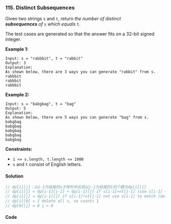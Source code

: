 ### 115. Distinct Subsequences

Given two strings `s` and `t`, return *the number of distinct*  ***subsequences*** *of* `s` *which equals* `t`.

The test cases are generated so that the answer fits on a 32-bit signed integer.

**Example 1:**

```
Input: s = "rabbbit", t = "rabbit"
Output: 3
Explanation:
As shown below, there are 3 ways you can generate "rabbit" from s.
rabbbit
rabbbit
rabbbit
```

**Example 2:**

```
Input: s = "babgbag", t = "bag"
Output: 5
Explanation:
As shown below, there are 5 ways you can generate "bag" from s.
babgbag
babgbag
babgbag
babgbag
babgbag
```

**Constraints:**

- `1 <= s.length, t.length <= 1000`
- `s` and `t` consist of English letters.

#### Solution

```cpp
// dp[i][j]：以i-1为结尾的s子序列中出现以j-1为结尾的t的个数为dp[i][j]
// dp[i][j] = dp[i-1][j-1] + dp[i-1][j] if s[i-1]==t[j-1] (use s[i-1] + not use s[i-1], like s="bagg"  t="bag", use s[3] counts 1, use s[2] counts 1)
// dp[i][j] = dp[i-1][j] if s[i-1]!=t[j-1] not use s[i-1] to match (delete s[i-1], like s="bags", t="bag")
// dp[i][0] = 1 delete all s, so counts 1
// dp[0][j] = 0 j > 0
```

#### Code

```cpp

```
